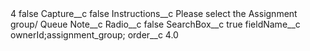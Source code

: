 <?xml version="1.0" encoding="UTF-8"?>
<CustomMetadata xmlns="http://soap.sforce.com/2006/04/metadata" xmlns:xsi="http://www.w3.org/2001/XMLSchema-instance" xmlns:xsd="http://www.w3.org/2001/XMLSchema">
    <label>4</label>
    <protected>false</protected>
    <values>
        <field>Capture__c</field>
        <value xsi:type="xsd:boolean">false</value>
    </values>
    <values>
        <field>Instructions__c</field>
        <value xsi:type="xsd:string">Please select the Assignment group/ Queue</value>
    </values>
    <values>
        <field>Note__c</field>
        <value xsi:nil="true"/>
    </values>
    <values>
        <field>Radio__c</field>
        <value xsi:type="xsd:boolean">false</value>
    </values>
    <values>
        <field>SearchBox__c</field>
        <value xsi:type="xsd:boolean">true</value>
    </values>
    <values>
        <field>fieldName__c</field>
        <value xsi:type="xsd:string">ownerId;assignment_group;</value>
    </values>
    <values>
        <field>order__c</field>
        <value xsi:type="xsd:double">4.0</value>
    </values>
</CustomMetadata>
